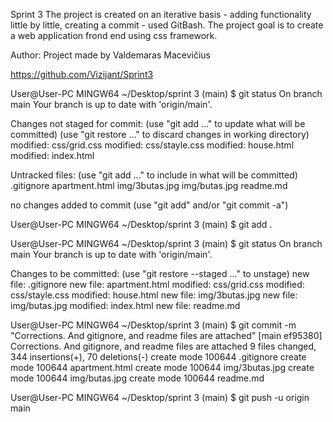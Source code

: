 Sprint 3
The project is created on an iterative basis - adding functionality little by little, creating a commit - used GitBash.
The project goal is to create a web application frond end using css framework.

Author:
Project made by Valdemaras Macevičius


https://github.com/Vizijant/Sprint3


User@User-PC MINGW64 ~/Desktop/sprint 3 (main)
$ git status
On branch main
Your branch is up to date with 'origin/main'.

Changes not staged for commit:
  (use "git add <file>..." to update what will be committed)
  (use "git restore <file>..." to discard changes in working directory)
        modified:   css/grid.css
        modified:   css/stayle.css
        modified:   house.html
        modified:   index.html

Untracked files:
  (use "git add <file>..." to include in what will be committed)
        .gitignore
        apartment.html
        img/3butas.jpg
        img/butas.jpg
        readme.md

no changes added to commit (use "git add" and/or "git commit -a")

User@User-PC MINGW64 ~/Desktop/sprint 3 (main)
$ git add .

User@User-PC MINGW64 ~/Desktop/sprint 3 (main)
$ git status
On branch main
Your branch is up to date with 'origin/main'.

Changes to be committed:
  (use "git restore --staged <file>..." to unstage)
        new file:   .gitignore
        new file:   apartment.html
        modified:   css/grid.css
        modified:   css/stayle.css
        modified:   house.html
        new file:   img/3butas.jpg
        new file:   img/butas.jpg
        modified:   index.html
        new file:   readme.md


User@User-PC MINGW64 ~/Desktop/sprint 3 (main)
$ git commit -m "Corrections. And gitignore, and readme files are attached"
[main ef95380] Corrections. And gitignore, and readme files are attached
 9 files changed, 344 insertions(+), 70 deletions(-)
 create mode 100644 .gitignore
 create mode 100644 apartment.html
 create mode 100644 img/3butas.jpg
 create mode 100644 img/butas.jpg
 create mode 100644 readme.md

User@User-PC MINGW64 ~/Desktop/sprint 3 (main)
$ git push -u origin main
